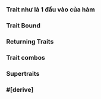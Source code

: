 ### Trait như là 1 đầu vào của hàm


### Trait Bound


### Returning Traits


### Trait combos 


### Supertraits


### #[derive]

